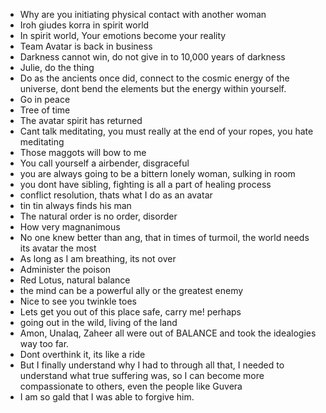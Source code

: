 

- Why are you initiating physical contact with another woman
- Iroh giudes korra in spirit world
- In spirit world, Your emotions become your reality
- Team Avatar is back in business
- Darkness cannot win, do not give in to 10,000 years of darkness
- Julie, do the thing
- Do as the ancients once did, connect to the cosmic energy of the universe, dont bend the elements but the energy
    within yourself.
- Go in peace
- Tree of time 
- The avatar spirit has returned
- Cant talk meditating, you must really at the end of your ropes, you hate meditating
- Those maggots will bow to me
- You call yourself a airbender, disgraceful
- you are always going to be a bittern lonely woman, sulking in room
- you dont have sibling, fighting is all a part of healing process
- conflict resolution, thats what I do as an avatar
- tin tin always finds his man
- The natural order is no order, disorder
- How very magnanimous
- No one knew better than ang, that in times of turmoil, the world needs its avatar the most
- As long as I am breathing, its not over
- Administer the poison
- Red Lotus, natural balance
- the mind can be a powerful ally or the greatest enemy
- Nice to see you twinkle toes
- Lets get you out of this place safe, carry me! perhaps
- going out in the wild, living of the land
- Amon, Unalaq, Zaheer all were out of BALANCE and took the idealogies way too far.
- Dont overthink it, its like a ride
- But I finally understand why I had to through all that, I needed to understand what true suffering was, so I can
    become more compassionate to others, even the people like Guvera
- I am so gald that I was able to forgive him.
